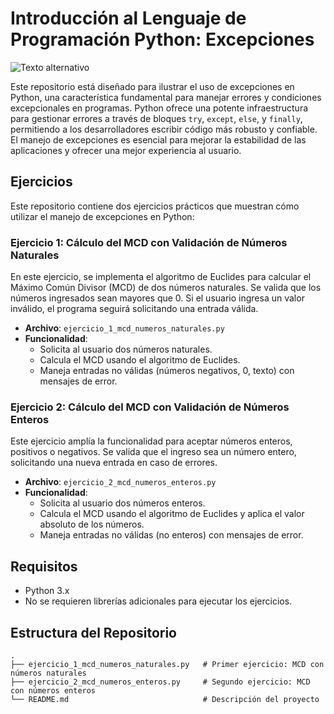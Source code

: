 # Introducción al Lenguaje de Programación Python: Excepciones
![Texto alternativo](https://aimlc-iitd.netlify.app/static/4650c83fda861c4ab6275175573643a1/361cf/featured_python.png)

Este repositorio está diseñado para ilustrar el uso de excepciones en Python, una característica fundamental para manejar errores y condiciones excepcionales en programas. Python ofrece una potente infraestructura para gestionar errores a través de bloques `try`, `except`, `else`, y `finally`, permitiendo a los desarrolladores escribir código más robusto y confiable. El manejo de excepciones es esencial para mejorar la estabilidad de las aplicaciones y ofrecer una mejor experiencia al usuario.

## Ejercicios

Este repositorio contiene dos ejercicios prácticos que muestran cómo utilizar el manejo de excepciones en Python:

### Ejercicio 1: Cálculo del MCD con Validación de Números Naturales

En este ejercicio, se implementa el algoritmo de Euclides para calcular el Máximo Común Divisor (MCD) de dos números naturales. Se valida que los números ingresados sean mayores que 0. Si el usuario ingresa un valor inválido, el programa seguirá solicitando una entrada válida.

- **Archivo**: `ejercicio_1_mcd_numeros_naturales.py`
- **Funcionalidad**: 
  - Solicita al usuario dos números naturales.
  - Calcula el MCD usando el algoritmo de Euclides.
  - Maneja entradas no válidas (números negativos, 0, texto) con mensajes de error.

### Ejercicio 2: Cálculo del MCD con Validación de Números Enteros

Este ejercicio amplía la funcionalidad para aceptar números enteros, positivos o negativos. Se valida que el ingreso sea un número entero, solicitando una nueva entrada en caso de errores.

- **Archivo**: `ejercicio_2_mcd_numeros_enteros.py`
- **Funcionalidad**:
  - Solicita al usuario dos números enteros.
  - Calcula el MCD usando el algoritmo de Euclides y aplica el valor absoluto de los números.
  - Maneja entradas no válidas (no enteros) con mensajes de error.

## Requisitos

- Python 3.x
- No se requieren librerías adicionales para ejecutar los ejercicios.

## Estructura del Repositorio

```plaintext
.
├── ejercicio_1_mcd_numeros_naturales.py   # Primer ejercicio: MCD con números naturales
├── ejercicio_2_mcd_numeros_enteros.py     # Segundo ejercicio: MCD con números enteros
└── README.md                              # Descripción del proyecto
